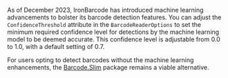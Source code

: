 As of December 2023, IronBarcode has introduced machine learning advancements to bolster its barcode detection features. You can adjust the `ConfidenceThreshold` attribute in the `BarcodeReaderOptions` to set the minimum required confidence level for detections by the machine learning model to be deemed accurate. This confidence level is adjustable from 0.0 to 1.0, with a default setting of 0.7.

For users opting to detect barcodes without the machine learning enhancements, the [Barcode.Slim](https://www.nuget.org/packages/BarCode.Slim) package remains a viable alternative.